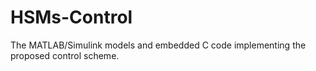 # HSMs-Control
The MATLAB/Simulink models and embedded C code implementing the proposed control scheme.
